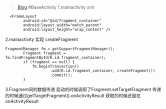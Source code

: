 >[Blog](http://blog.csdn.net/lmj623565791/article/details/42628537)
#BaseActivity
 1.mainactivity xml

      <FrameLayout
            android:id="@id/fragment_container"
            android:layout_width="match_parent"
            android:layout_height="wrap_content" />

2.mainactivity 实现 createFragment

    FragmentManager fm = getSupportFragmentManager();
            Fragment fragment = fm.findFragmentById(R.id.fragment_container);
            if (fragment == null) {
                fm.beginTransaction()
                        .add(R.id.fragment_container, createFragment())
                        .commit();
            }


3.Fragment间的数据传递
启动的时候调用了Fragment.setTargetFragment
传递的时候通过getTargetFragment().onActivityResult
获取的时候还是在onActivityResult
